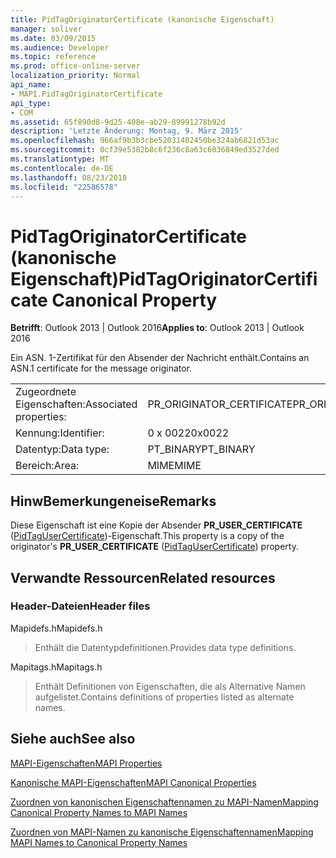 ```yaml
---
title: PidTagOriginatorCertificate (kanonische Eigenschaft)
manager: soliver
ms.date: 03/09/2015
ms.audience: Developer
ms.topic: reference
ms.prod: office-online-server
localization_priority: Normal
api_name:
- MAPI.PidTagOriginatorCertificate
api_type:
- COM
ms.assetid: 65f890d8-9d25-408e-ab29-89991278b92d
description: 'Letzte Änderung: Montag, 9. März 2015'
ms.openlocfilehash: 966af9b3b3cbe52031402450be324ab6821d53ac
ms.sourcegitcommit: 0cf39e5382b8c6f236c8a63c6036849ed3527ded
ms.translationtype: MT
ms.contentlocale: de-DE
ms.lasthandoff: 08/23/2018
ms.locfileid: "22586578"
---
```

# <a name="pidtagoriginatorcertificate-canonical-property"></a><span data-ttu-id="6bc45-103">PidTagOriginatorCertificate (kanonische Eigenschaft)</span><span class="sxs-lookup"><span data-stu-id="6bc45-103">PidTagOriginatorCertificate Canonical Property</span></span>

  
  
<span data-ttu-id="6bc45-104">**Betrifft**: Outlook 2013 | Outlook 2016</span><span class="sxs-lookup"><span data-stu-id="6bc45-104">**Applies to**: Outlook 2013 | Outlook 2016</span></span> 
  
<span data-ttu-id="6bc45-105">Ein ASN. 1-Zertifikat für den Absender der Nachricht enthält.</span><span class="sxs-lookup"><span data-stu-id="6bc45-105">Contains an ASN.1 certificate for the message originator.</span></span>
  
|||
|:-----|:-----|
|<span data-ttu-id="6bc45-106">Zugeordnete Eigenschaften:</span><span class="sxs-lookup"><span data-stu-id="6bc45-106">Associated properties:</span></span>  <br/> |<span data-ttu-id="6bc45-107">PR_ORIGINATOR_CERTIFICATE</span><span class="sxs-lookup"><span data-stu-id="6bc45-107">PR_ORIGINATOR_CERTIFICATE</span></span>  <br/> |
|<span data-ttu-id="6bc45-108">Kennung:</span><span class="sxs-lookup"><span data-stu-id="6bc45-108">Identifier:</span></span>  <br/> |<span data-ttu-id="6bc45-109">0 x 0022</span><span class="sxs-lookup"><span data-stu-id="6bc45-109">0x0022</span></span>  <br/> |
|<span data-ttu-id="6bc45-110">Datentyp:</span><span class="sxs-lookup"><span data-stu-id="6bc45-110">Data type:</span></span>  <br/> |<span data-ttu-id="6bc45-111">PT_BINARY</span><span class="sxs-lookup"><span data-stu-id="6bc45-111">PT_BINARY</span></span>  <br/> |
|<span data-ttu-id="6bc45-112">Bereich:</span><span class="sxs-lookup"><span data-stu-id="6bc45-112">Area:</span></span>  <br/> |<span data-ttu-id="6bc45-113">MIME</span><span class="sxs-lookup"><span data-stu-id="6bc45-113">MIME</span></span>  <br/> |
   
## <a name="remarks"></a><span data-ttu-id="6bc45-114">HinwBemerkungeneise</span><span class="sxs-lookup"><span data-stu-id="6bc45-114">Remarks</span></span>

<span data-ttu-id="6bc45-115">Diese Eigenschaft ist eine Kopie der Absender **PR_USER_CERTIFICATE** ([PidTagUserCertificate](pidtagusercertificate-canonical-property.md))-Eigenschaft.</span><span class="sxs-lookup"><span data-stu-id="6bc45-115">This property is a copy of the originator's **PR_USER_CERTIFICATE** ([PidTagUserCertificate](pidtagusercertificate-canonical-property.md)) property.</span></span>
  
## <a name="related-resources"></a><span data-ttu-id="6bc45-116">Verwandte Ressourcen</span><span class="sxs-lookup"><span data-stu-id="6bc45-116">Related resources</span></span>

### <a name="header-files"></a><span data-ttu-id="6bc45-117">Header-Dateien</span><span class="sxs-lookup"><span data-stu-id="6bc45-117">Header files</span></span>

<span data-ttu-id="6bc45-118">Mapidefs.h</span><span class="sxs-lookup"><span data-stu-id="6bc45-118">Mapidefs.h</span></span>
  
> <span data-ttu-id="6bc45-119">Enthält die Datentypdefinitionen.</span><span class="sxs-lookup"><span data-stu-id="6bc45-119">Provides data type definitions.</span></span>
    
<span data-ttu-id="6bc45-120">Mapitags.h</span><span class="sxs-lookup"><span data-stu-id="6bc45-120">Mapitags.h</span></span>
  
> <span data-ttu-id="6bc45-121">Enthält Definitionen von Eigenschaften, die als Alternative Namen aufgelistet.</span><span class="sxs-lookup"><span data-stu-id="6bc45-121">Contains definitions of properties listed as alternate names.</span></span>
    
## <a name="see-also"></a><span data-ttu-id="6bc45-122">Siehe auch</span><span class="sxs-lookup"><span data-stu-id="6bc45-122">See also</span></span>



[<span data-ttu-id="6bc45-123">MAPI-Eigenschaften</span><span class="sxs-lookup"><span data-stu-id="6bc45-123">MAPI Properties</span></span>](mapi-properties.md)
  
[<span data-ttu-id="6bc45-124">Kanonische MAPI-Eigenschaften</span><span class="sxs-lookup"><span data-stu-id="6bc45-124">MAPI Canonical Properties</span></span>](mapi-canonical-properties.md)
  
[<span data-ttu-id="6bc45-125">Zuordnen von kanonischen Eigenschaftennamen zu MAPI-Namen</span><span class="sxs-lookup"><span data-stu-id="6bc45-125">Mapping Canonical Property Names to MAPI Names</span></span>](mapping-canonical-property-names-to-mapi-names.md)
  
[<span data-ttu-id="6bc45-126">Zuordnen von MAPI-Namen zu kanonische Eigenschaftennamen</span><span class="sxs-lookup"><span data-stu-id="6bc45-126">Mapping MAPI Names to Canonical Property Names</span></span>](mapping-mapi-names-to-canonical-property-names.md)

